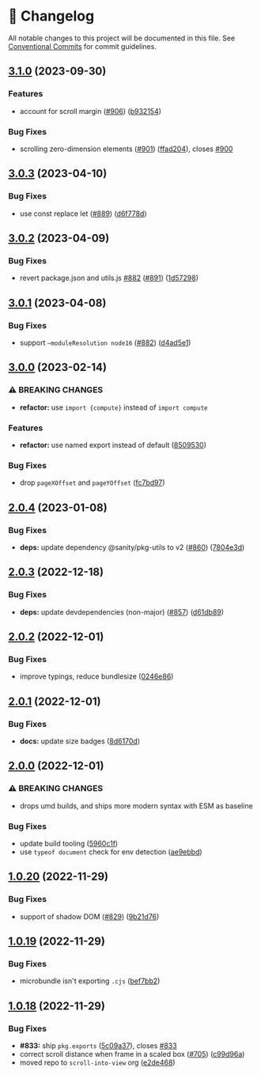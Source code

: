 <!-- markdownlint-disable --><!-- textlint-disable -->

# 📓 Changelog

All notable changes to this project will be documented in this file. See
[Conventional Commits](https://conventionalcommits.org) for commit guidelines.

## [3.1.0](https://github.com/scroll-into-view/compute-scroll-into-view/compare/v3.0.3...v3.1.0) (2023-09-30)

### Features

- account for scroll margin ([#906](https://github.com/scroll-into-view/compute-scroll-into-view/issues/906)) ([b932154](https://github.com/scroll-into-view/compute-scroll-into-view/commit/b932154473451e92dc71112d2df3e1d674892283))

### Bug Fixes

- scrolling zero-dimension elements ([#901](https://github.com/scroll-into-view/compute-scroll-into-view/issues/901)) ([ffad204](https://github.com/scroll-into-view/compute-scroll-into-view/commit/ffad2040d7b35484e8cdc0332577977164653b62)), closes [#900](https://github.com/scroll-into-view/compute-scroll-into-view/issues/900)

## [3.0.3](https://github.com/scroll-into-view/compute-scroll-into-view/compare/v3.0.2...v3.0.3) (2023-04-10)

### Bug Fixes

- use const replace let ([#889](https://github.com/scroll-into-view/compute-scroll-into-view/issues/889)) ([d6f778d](https://github.com/scroll-into-view/compute-scroll-into-view/commit/d6f778d5a91720f9cb1980b403612d744cfa24bc))

## [3.0.2](https://github.com/scroll-into-view/compute-scroll-into-view/compare/v3.0.1...v3.0.2) (2023-04-09)

### Bug Fixes

- revert package.json and utils.js [#882](https://github.com/scroll-into-view/compute-scroll-into-view/issues/882) ([#891](https://github.com/scroll-into-view/compute-scroll-into-view/issues/891)) ([1d57298](https://github.com/scroll-into-view/compute-scroll-into-view/commit/1d572980b5451eca90a4510e1864265fad65708f))

## [3.0.1](https://github.com/scroll-into-view/compute-scroll-into-view/compare/v3.0.0...v3.0.1) (2023-04-08)

### Bug Fixes

- support `—moduleResolution node16` ([#882](https://github.com/scroll-into-view/compute-scroll-into-view/issues/882)) ([d4ad5e1](https://github.com/scroll-into-view/compute-scroll-into-view/commit/d4ad5e1b53dcb0b1baa7fd6f696d467759c17cbc))

## [3.0.0](https://github.com/scroll-into-view/compute-scroll-into-view/compare/v2.0.4...v3.0.0) (2023-02-14)

### ⚠ BREAKING CHANGES

- **refactor:** use `import {compute}` instead of `import compute`

### Features

- **refactor:** use named export instead of default ([8509530](https://github.com/scroll-into-view/compute-scroll-into-view/commit/850953006334264cf2ef9040bf8c4d7ae6700604))

### Bug Fixes

- drop `pageXOffset` and `pageYOffset` ([fc7bd97](https://github.com/scroll-into-view/compute-scroll-into-view/commit/fc7bd976d34f497da462d02772858eae718a75b2))

## [2.0.4](https://github.com/scroll-into-view/compute-scroll-into-view/compare/v2.0.3...v2.0.4) (2023-01-08)

### Bug Fixes

- **deps:** update dependency @sanity/pkg-utils to v2 ([#860](https://github.com/scroll-into-view/compute-scroll-into-view/issues/860)) ([7804e3d](https://github.com/scroll-into-view/compute-scroll-into-view/commit/7804e3dd13f8b82e82e560f1e28e3041bb1c5df4))

## [2.0.3](https://github.com/scroll-into-view/compute-scroll-into-view/compare/v2.0.2...v2.0.3) (2022-12-18)

### Bug Fixes

- **deps:** update devdependencies (non-major) ([#857](https://github.com/scroll-into-view/compute-scroll-into-view/issues/857)) ([d61db89](https://github.com/scroll-into-view/compute-scroll-into-view/commit/d61db8929370192d6d63d174381ae77bedec5fdd))

## [2.0.2](https://github.com/scroll-into-view/compute-scroll-into-view/compare/v2.0.1...v2.0.2) (2022-12-01)

### Bug Fixes

- improve typings, reduce bundlesize ([0246e86](https://github.com/scroll-into-view/compute-scroll-into-view/commit/0246e86d9a4a0aaf37451db197145de6d2be34a2))

## [2.0.1](https://github.com/scroll-into-view/compute-scroll-into-view/compare/v2.0.0...v2.0.1) (2022-12-01)

### Bug Fixes

- **docs:** update size badges ([8d6170d](https://github.com/scroll-into-view/compute-scroll-into-view/commit/8d6170dde25e6753e8ee611eb2a7c2eca027de43))

## [2.0.0](https://github.com/scroll-into-view/compute-scroll-into-view/compare/v1.0.20...v2.0.0) (2022-12-01)

### ⚠ BREAKING CHANGES

- drops umd builds, and ships more modern syntax with ESM as baseline

### Bug Fixes

- update build tooling ([5960c1f](https://github.com/scroll-into-view/compute-scroll-into-view/commit/5960c1f4cfcddd1b1651438d73701d0a572f561c))
- use `typeof document` check for env detection ([ae9ebbd](https://github.com/scroll-into-view/compute-scroll-into-view/commit/ae9ebbddc1f4d3e815a82adbfc8e7c2f31c5f778))

## [1.0.20](https://github.com/scroll-into-view/compute-scroll-into-view/compare/v1.0.19...v1.0.20) (2022-11-29)

### Bug Fixes

- support of shadow DOM ([#829](https://github.com/scroll-into-view/compute-scroll-into-view/issues/829)) ([9b21d76](https://github.com/scroll-into-view/compute-scroll-into-view/commit/9b21d760744b5474bcb0f22f09dcb800296fbc4b))

## [1.0.19](https://github.com/scroll-into-view/compute-scroll-into-view/compare/v1.0.18...v1.0.19) (2022-11-29)

### Bug Fixes

- microbundle isn't exporting `.cjs` ([bef7bb2](https://github.com/scroll-into-view/compute-scroll-into-view/commit/bef7bb2d1c48dbf5ef2ece976acf8c33ee9d12f1))

## [1.0.18](https://github.com/scroll-into-view/compute-scroll-into-view/compare/v1.0.17...v1.0.18) (2022-11-29)

### Bug Fixes

- **#833:** ship `pkg.exports` ([5c09a37](https://github.com/scroll-into-view/compute-scroll-into-view/commit/5c09a377025860912bdca9097713d3c62d80880f)), closes [#833](https://github.com/scroll-into-view/compute-scroll-into-view/issues/833)
- correct scroll distance when frame in a scaled box ([#705](https://github.com/scroll-into-view/compute-scroll-into-view/issues/705)) ([c99d96a](https://github.com/scroll-into-view/compute-scroll-into-view/commit/c99d96a061d27aaf5c90e5871a9f3e3f15cf3bd5))
- moved repo to `scroll-into-view` org ([e2de468](https://github.com/scroll-into-view/compute-scroll-into-view/commit/e2de4688f21b049c4fd75d8bf85743ed217e9f51))
